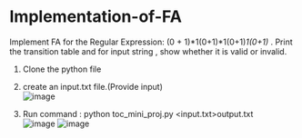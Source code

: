 # Implementation-of-FA
Implement FA for the Regular Expression: (0 + 1)*1(0+1)*1(0+1)*1(0+1)* . Print the transition table and for input string , show whether it is valid or invalid.

1) Clone the python file
2) create an input.txt file.(Provide input)  
![image](https://user-images.githubusercontent.com/59121238/115677372-0923c000-a36e-11eb-83e6-e3c5a7e7d595.png)

3) Run command : python toc_mini_proj.py <input.txt>output.txt  
![image](https://user-images.githubusercontent.com/59121238/115677473-222c7100-a36e-11eb-825f-d5464b949e42.png)
![image](https://user-images.githubusercontent.com/59121238/115677631-4e47f200-a36e-11eb-8c6b-e895ca10621b.png)



